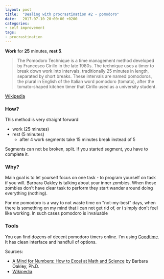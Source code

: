 ```yaml
---
layout: post
title:  "Dealing with procrastination #2 - pomodoro"
date:   2017-07-10 20:00:00 +0200
categories:
- self improvement
tags:
- procrastination
---
```


__Work__ for __25__ minutes, __rest 5__.

> The Pomodoro Technique is a time management method developed by Francesco Cirillo in the late 1980s.
The technique uses a timer to break down work into intervals, traditionally 25 minutes in length, separated by short breaks.
These intervals are named pomodoros, the plural in English of the Italian word pomodoro (tomato), after the tomato-shaped kitchen timer that Cirillo used as a university student.

[Wikipedia][wiki]

### How?

This method is very straight forward
- work (25 minutes)
- rest (5 minutes)
  - after 4 work segments take 15 minutes break instead of 5

Segments can not be broken, split. If you started segment, you have to complete it.

### Why?

Main goal is to let yourself focus on one task - to program yourself on task if you will.
Barbara Oakley is talking about your inner zombies. When those zombies don't have clear task to perform they start wander around doing everything (nothing).

For me pomodoro is a way to not waste time on "not-my-best" days, when there is something on my mind that i can not get rid of, or i simply don't feel like working.
In such cases pomodoro is invaluable

### Tools

You can find dozens of decent pomodoro timers online.
I'm using [Goodtime][goodtime]. It has clean interface and handfull of options.


Sources:
- [A Mind for Numbers: How to Excel at Math and Science][mind_for_number] by Barbara Oakley, Ph.D.
- [Wikipedia][wiki]

[wiki]: https://en.wikipedia.org/wiki/Pomodoro_Technique
[goodtime]: https://play.google.com/store/apps/details?id=com.apps.adrcotfas.goodtime&utm_source=global_co&utm_medium=prtnr&utm_content=Mar2515&utm_campaign=PartBadge&pcampaignid=MKT-Other-global-all-co-prtnr-py-PartBadge-Mar2515-1
[mind_for_number]: https://www.amazon.com/Mind-Numbers-Science-Flunked-Algebra/dp/039916524X
